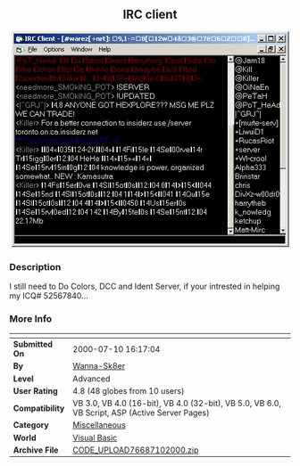 ﻿<div align="center">

## IRC client

<img src="PIC2000710232587839.gif">
</div>

### Description

I still need to Do Colors, DCC and Ident Server, if your intrested in helping my ICQ# 52567840...
 
### More Info
 


<span>             |<span>
---                |---
**Submitted On**   |2000-07-10 16:17:04
**By**             |[Wanna\-Sk8er](https://github.com/Planet-Source-Code/PSCIndex/blob/master/ByAuthor/wanna-sk8er.md)
**Level**          |Advanced
**User Rating**    |4.8 (48 globes from 10 users)
**Compatibility**  |VB 3\.0, VB 4\.0 \(16\-bit\), VB 4\.0 \(32\-bit\), VB 5\.0, VB 6\.0, VB Script, ASP \(Active Server Pages\) 
**Category**       |[Miscellaneous](https://github.com/Planet-Source-Code/PSCIndex/blob/master/ByCategory/miscellaneous__1-1.md)
**World**          |[Visual Basic](https://github.com/Planet-Source-Code/PSCIndex/blob/master/ByWorld/visual-basic.md)
**Archive File**   |[CODE\_UPLOAD76687102000\.zip](https://github.com/Planet-Source-Code/wanna-sk8er-irc-client__1-9663/archive/master.zip)








